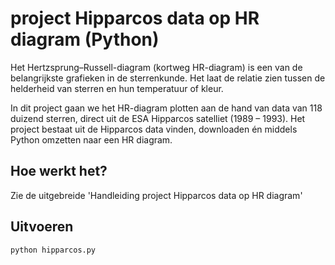 # project Hipparcos data op HR diagram (Python)

Het Hertzsprung–Russell-diagram (kortweg HR-diagram) is een van de belangrijkste grafieken in de sterrenkunde. Het laat de relatie zien tussen de helderheid van sterren en hun temperatuur of kleur. 

In dit project gaan we het HR-diagram plotten aan de hand van data van 118 duizend sterren, direct uit de ESA Hipparcos satelliet (1989 – 1993). Het project bestaat uit de Hipparcos data vinden, downloaden én middels Python omzetten naar een HR diagram.

## Hoe werkt het?

Zie de uitgebreide 'Handleiding project Hipparcos data op HR diagram'

## Uitvoeren

```bash
python hipparcos.py
